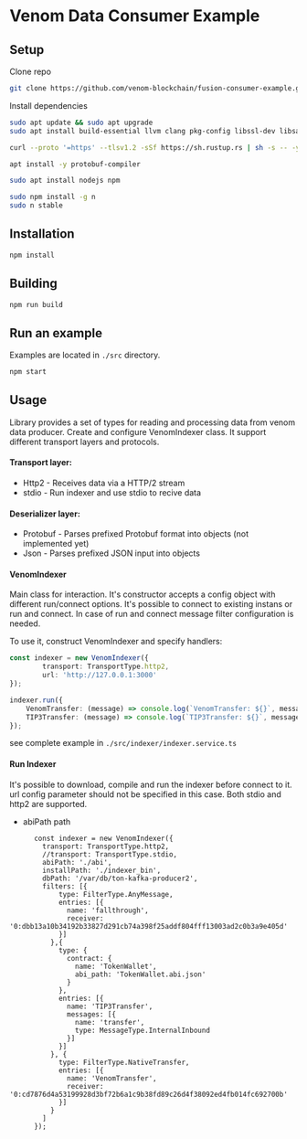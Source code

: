 # Venom Data Consumer Example

## Setup

Clone repo

```bash
git clone https://github.com/venom-blockchain/fusion-consumer-example.git
```

Install dependencies

```bash
sudo apt update && sudo apt upgrade
sudo apt install build-essential llvm clang pkg-config libssl-dev libsasl2-dev

curl --proto '=https' --tlsv1.2 -sSf https://sh.rustup.rs | sh -s -- -y

apt install -y protobuf-compiler

sudo apt install nodejs npm

sudo npm install -g n
sudo n stable
```

## Installation

```bash
npm install
```

## Building
```bash
npm run build
```

## Run an example
Examples are located in `./src` directory.
```bash
npm start
```

## Usage
Library provides a set of types for reading and processing data from venom data producer. Create and configure VenomIndexer class. It support different transport layers and protocols.
#### Transport layer:
- Http2 - Receives data via a HTTP/2 stream
- stdio - Run indexer and use stdio to recive data
#### Deserializer layer:
- Protobuf - Parses prefixed Protobuf format into objects (not implemented yet)
- Json - Parses prefixed JSON input into objects
#### VenomIndexer
Main class for interaction. It's constructor accepts a config object with different run/connect options. It's possible to connect to existing instans or run and connect. In case of run and connect message filter configuration is needed.

To use it, construct VenomIndexer and specify handlers:
```typescript
const indexer = new VenomIndexer({
        transport: TransportType.http2,
        url: 'http://127.0.0.1:3000'
});

indexer.run({
    VenomTransfer: (message) => console.log(`VenomTransfer: ${}`, message),
    TIP3Transfer: (message) => console.log(`TIP3Transfer: ${}`, message),
});

```

see complete example in `./src/indexer/indexer.service.ts`

#### Run Indexer

It's possible to download, compile and run the indexer before connect to it. url config parameter should not be specified in this case. Both stdio and http2 are supported.

- abiPath path

```
      const indexer = new VenomIndexer({
        transport: TransportType.http2,
        //transport: TransportType.stdio,
        abiPath: './abi',
        installPath: './indexer_bin',
        dbPath: '/var/db/ton-kafka-producer2',
        filters: [{
            type: FilterType.AnyMessage,
            entries: [{
              name: 'fallthrough',
              receiver: '0:dbb13a10b34192b33827d291cb74a398f25addf804fff13003ad2c0b3a9e405d'
            }]
          },{
            type: {
              contract: {
                name: 'TokenWallet',
                abi_path: 'TokenWallet.abi.json'
              }
            },
            entries: [{
              name: 'TIP3Transfer',
              messages: [{
                name: 'transfer',
                type: MessageType.InternalInbound
              }]
            }]
          }, {
            type: FilterType.NativeTransfer,
            entries: [{
              name: 'VenomTransfer',
              receiver: '0:cd7876d4a53199928d3bf72b6a1c9b38fd89c26d4f38092ed4fb014fc692700b'
            }]
          }
        ]
      });
```
